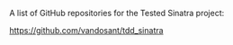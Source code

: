 A list of GitHub repositories for the Tested Sinatra project:

https://github.com/vandosant/tdd_sinatra
